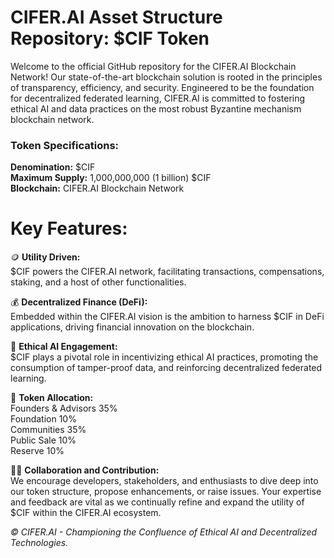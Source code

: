 # CIFER.AI Asset Structure Repository: $CIF Token

Welcome to the official GitHub repository for the CIFER.AI Blockchain Network! Our state-of-the-art blockchain solution is rooted in the principles of transparency, efficiency, and security. Engineered to be the foundation for decentralized federated learning, CIFER.AI is committed to fostering ethical AI and data practices on the most robust Byzantine mechanism blockchain network.

### Token Specifications: 
**Denomination:** $CIF <br>
**Maximum Supply:** 1,000,000,000 (1 billion) $CIF <br>
**Blockchain:** CIFER.AI Blockchain Network 


# Key Features:
🪙 **Utility Driven:** <br>
$CIF powers the CIFER.AI network, facilitating transactions, compensations, staking, and a host of other functionalities.

💰 **Decentralized Finance (DeFi):** <br>
Embedded within the CIFER.AI vision is the ambition to harness $CIF in DeFi applications, driving financial innovation on the blockchain.

🤖 **Ethical AI Engagement:** <br>
$CIF plays a pivotal role in incentivizing ethical AI practices, promoting the consumption of tamper-proof data, and reinforcing decentralized federated learning.

💎 **Token Allocation:** <br>
Founders & Advisors 35%<br>
Foundation 10%<br>
Communities 35%<br>
Public Sale 10%<br>
Reserve 10%

🧑‍🚀 **Collaboration and Contribution:** <br>
We encourage developers, stakeholders, and enthusiasts to dive deep into our token structure, propose enhancements, or raise issues. Your expertise and feedback are vital as we continually refine and expand the utility of $CIF within the CIFER.AI ecosystem.

_© CIFER.AI - Championing the Confluence of Ethical AI and Decentralized Technologies._
